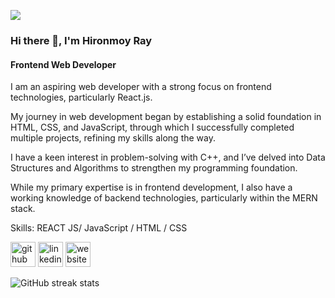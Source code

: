 ![](https://media.licdn.com/dms/image/v2/D5616AQEHWfK5kWMkQw/profile-displaybackgroundimage-shrink_350_1400/profile-displaybackgroundimage-shrink_350_1400/0/1723476781484?e=1737590400&v=beta&t=Gra4TcXlE73-XBlMI3MMIVwduZCW2yijGugvv7lEX0A)  

### Hi there 👋, I'm Hironmoy Ray
#### Frontend Web Developer

I am an aspiring web developer with a strong focus on frontend technologies, particularly React.js. 

My journey in web development began by establishing a solid foundation in HTML, CSS, and JavaScript, through which I successfully completed multiple projects, refining my skills along the way.

I have a keen interest in problem-solving with C++, and I’ve delved into Data Structures and Algorithms to strengthen my programming foundation.

While my primary expertise is in frontend development, I also have a working knowledge of backend technologies, particularly within the MERN stack.

Skills: REACT JS/ JavaScript / HTML / CSS

[<img src='https://cdn.jsdelivr.net/npm/simple-icons@3.0.1/icons/github.svg' alt='github' height='40'>](https://github.com/HironmoyRay)  [<img src='https://cdn.jsdelivr.net/npm/simple-icons@3.0.1/icons/linkedin.svg' alt='linkedin' height='40'>](https://www.linkedin.com/in/HironmoyRay/)  [<img src='https://cdn.jsdelivr.net/npm/simple-icons@3.0.1/icons/icloud.svg' alt='website' height='40'>](https://hironmoy-ray.netlify.app/)  

![GitHub streak stats](https://streak-stats.demolab.com/?user=HironmoyRay)  

